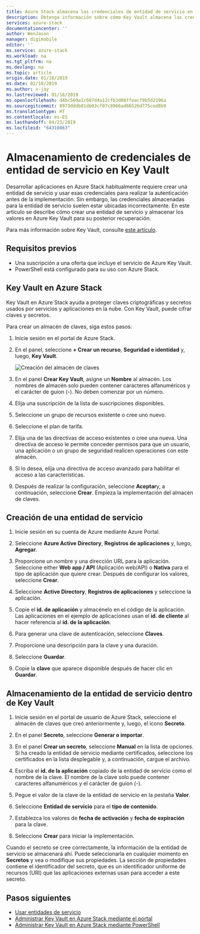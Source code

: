 ```yaml
---
title: Azure Stack almacena las credenciales de entidad de servicio en Key Vault | Microsoft Docs
description: Obtenga información sobre cómo Key Vault almacena las credenciales de entidad de servicio en Azure Stack
services: azure-stack
documentationcenter: ''
author: WenJason
manager: digimobile
editor: ''
ms.service: azure-stack
ms.workload: na
ms.tgt_pltfrm: na
ms.devlang: na
ms.topic: article
origin.date: 01/16/2019
ms.date: 02/18/2019
ms.author: v-jay
ms.lastreviewed: 01/16/2019
ms.openlocfilehash: d4bc560a1c607d4a12cfb3d08ffeacf9b5d2196a
ms.sourcegitcommit: 0973dddb81db03cf07c8966ad66526d775ced8b9
ms.translationtype: HT
ms.contentlocale: es-ES
ms.lasthandoff: 04/23/2019
ms.locfileid: "64310863"
---
```

# <a name="store-service-principal-credentials-in-key-vault"></a>Almacenamiento de credenciales de entidad de servicio en Key Vault

Desarrollar aplicaciones en Azure Stack habitualmente requiere crear una entidad de servicio y usar esas credenciales para realizar la autenticación antes de la implementación. Sin embargo, las credenciales almacenadas para la entidad de servicio suelen estar ubicadas incorrectamente. En este artículo se describe cómo crear una entidad de servicio y almacenar los valores en Azure Key Vault para su posterior recuperación.

Para más información sobre Key Vault, consulte [este artículo](azure-stack-key-vault-intro.md).

## <a name="prerequisites"></a>Requisitos previos

- Una suscripción a una oferta que incluye el servicio de Azure Key Vault.
- PowerShell está configurado para su uso con Azure Stack.

## <a name="key-vault-in-azure-stack"></a>Key Vault en Azure Stack

Key Vault en Azure Stack ayuda a proteger claves criptográficas y secretos usados por servicios y aplicaciones en la nube. Con Key Vault, puede cifrar claves y secretos.

Para crear un almacén de claves, siga estos pasos:

1. Inicie sesión en el portal de Azure Stack.

2. En el panel, seleccione **+ Crear un recurso**, **Seguridad e identidad** y, luego, **Key Vault**.

   ![Creación del almacén de claves](media/azure-stack-key-vault-store-credentials/create-key-vault.png)

3. En el panel **Crear Key Vault**, asigne un **Nombre** al almacén. Los nombres de almacén solo pueden contener caracteres alfanuméricos y el carácter de guion (-). No deben comenzar por un número.

4. Elija una suscripción de la lista de suscripciones disponibles.

5. Seleccione un grupo de recursos existente o cree uno nuevo.

6. Seleccione el plan de tarifa.

7. Elija una de las directivas de acceso existentes o cree una nueva. Una directiva de acceso le permite conceder permisos para que un usuario, una aplicación o un grupo de seguridad realicen operaciones con este almacén.

8. Si lo desea, elija una directiva de acceso avanzado para habilitar el acceso a las características.

9. Después de realizar la configuración, seleccione **Aceptar**y, a continuación, seleccione **Crear**. Empieza la implementación del almacén de claves.

## <a name="create-a-service-principal"></a>Creación de una entidad de servicio

1. Inicie sesión en su cuenta de Azure mediante Azure Portal.

2. Seleccione **Azure Active Directory**, **Registros de aplicaciones** y, luego, **Agregar**.

3. Proporcione un nombre y una dirección URL para la aplicación. Seleccione either **Web app / API** (Aplicación web/API) o **Nativa** para el tipo de aplicación que quiere crear. Después de configurar los valores, seleccione **Crear**.

4. Seleccione **Active Directory**, **Registros de aplicaciones** y seleccione la aplicación.

5. Copie el **id. de aplicación** y almacénelo en el código de la aplicación. Las aplicaciones en el ejemplo de aplicaciones usan el **id. de cliente** al hacer referencia al **id. de la aplicación**.

6. Para generar una clave de autenticación, seleccione **Claves**.

7. Proporcione una descripción para la clave y una duración.

8. Seleccione **Guardar**.

9. Copie la **clave** que aparece disponible después de hacer clic en **Guardar**.

## <a name="store-the-service-principal-inside-key-vault"></a>Almacenamiento de la entidad de servicio dentro de Key Vault

1. Inicie sesión en el portal de usuario de Azure Stack, seleccione el almacén de claves que creó anteriormente y, luego, el icono **Secreto**.

2. En el panel **Secreto**, seleccione **Generar o importar**.

3. En el panel **Crear un secreto**, seleccione **Manual** en la lista de opciones. Si ha creado la entidad de servicio mediante certificados, seleccione los certificados en la lista desplegable y, a continuación, cargue el archivo.

4. Escriba el **id. de la aplicación** copiado de la entidad de servicio como el nombre de la clave. El nombre de la clave solo puede contener caracteres alfanuméricos y el carácter de guion (-).

5. Pegue el valor de la clave de la entidad de servicio en la pestaña **Valor**.

6. Seleccione **Entidad de servicio** para el **tipo de contenido**.

7. Establezca los valores de **fecha de activación** y **fecha de expiración** para la clave.

8. Seleccione **Crear** para iniciar la implementación.

Cuando el secreto se cree correctamente, la información de la entidad de servicio se almacenará ahí. Puede seleccionarla en cualquier momento en **Secretos** y vea o modifique sus propiedades. La sección de propiedades contiene el identificador del secreto, que es un identificador uniforme de recursos (URI) que las aplicaciones externas usan para acceder a este secreto.

## <a name="next-steps"></a>Pasos siguientes

- [Usar entidades de servicio](azure-stack-create-service-principals.md)
- [Administrar Key Vault en Azure Stack mediante el portal](azure-stack-key-vault-manage-portal.md)  
- [Administrar Key Vault en Azure Stack mediante PowerShell](azure-stack-key-vault-manage-powershell.md)